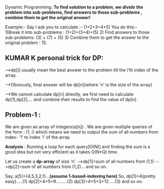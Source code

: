 Dynamic Programming:
**To find solution to a problem, we _divide_ the problem into sub-problems, find answers to those sub-problems , combine them to get the original answer!**

Example:- Say I ask you to calculate :- (1+2+3+4+5) You do this:-   
1)Break it into sub-problems : (1+2)+(3+4)+(5)
2) Find answers to those sub-problems: (3) + (7) + (5) 
3) Combine them to get the answer to the original problem : 15.



## KUMAR K personal trick for DP:
-->dp[i] usually mean the best answer to the problem till the i’th index of the array.

-->Obviously, final answer will be dp[n](where 'n' is the size of the array)

-->We cannot calculate dp[n] directly, we first need to calculate dp[1],dp[2],… and combine their results to find the value of dp[n].


## Problem-1 :
 We are given an array of integers(a[n]) . We are given multiple queries of the form : (1, i) which means we need to output the sum of all numbers from index- ‘1’ to index ‘i’ of the array.

**Analysis** : Running a loop for each query[O(N)] and finding the sum is a good idea but not very efficient as it takes O(N*Q) time.

Let us create a **dp-array** of size ‘n’.
-->dp[1]=sum of all numbers from (1,1)
-->dp[2]=sum of all numbers from (1,2)…
and so on.

Say, a[5]={4,5,3,2,1}…**(assume 1-based-indexing here)** So, dp[1]=4(pretty easy)…..(1)
dp[2]=4+5=9………(2)
dp[3]=4+5+3=12…..(3) and so on.

